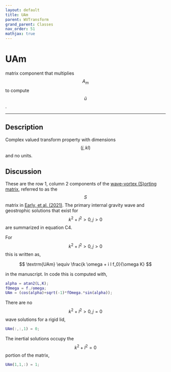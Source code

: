 ```yaml
---
layout: default
title: UAm
parent: WVTransform
grand_parent: Classes
nav_order: 51
mathjax: true
---
```


#  UAm

matrix component that multiplies $$A_m$$ to compute $$\tilde{u}$$.


---

## Description
Complex valued transform property with dimensions $$(j,kl)$$ and no units.

## Discussion

These are the row 1, column 2 components of the [wave-vortex (S)orting matrix](/mathematical-introduction/transformations.html), referred to as the $$S$$ matrix in [Early, et al. (2021)](https://doi.org/10.1017/jfm.2020.995). The primary internal gravity wave and geostrophic solutions that exist for $$k^2+l^2>0, j>0$$ are summarized in equation C4.

For $$k^2+l^2>0, j>0$$ this is written as,

$$
\textrm{UAm} \equiv \frac{k \omega + i l f_0}{\omega K}
$$

in the manuscript. In code this is computed with,

```matlab
alpha = atan2(L,K);
fOmega = f./omega;
UAm = (cos(alpha)+sqrt(-1)*fOmega.*sin(alpha));
```

There are no $$k^2+l^2>0, j=0$$ wave solutions for a rigid lid,

```matlab
UAm(:,:,1) = 0;
```

The inertial solutions occupy the $$k^2+l^2=0$$ portion of the matrix,

```matlab
UAm(1,1,:) = 1;
```

